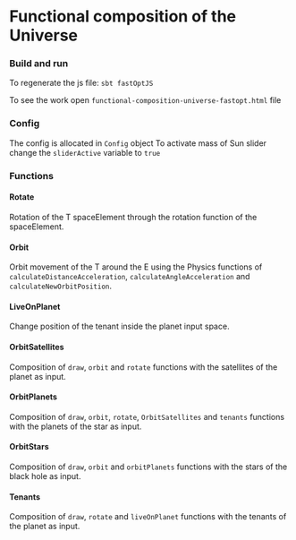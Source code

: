 # Functional composition of the Universe

### Build and run
To regenerate the js file: `sbt fastOptJS`

To see the work open `functional-composition-universe-fastopt.html` file

### Config
The config is allocated in `Config` object
To activate mass of Sun slider change the `sliderActive` variable to `true`

### Functions

#### Rotate 
Rotation of the T spaceElement through the rotation function of the spaceElement.

#### Orbit 
Orbit movement of the T around the E using the Physics functions of `calculateDistanceAcceleration`, `calculateAngleAcceleration` and `calculateNewOrbitPosition`.

#### LiveOnPlanet
Change position of the tenant inside the planet input space.

#### OrbitSatellites
Composition of `draw`, `orbit` and `rotate` functions with the satellites of the planet as input.

#### OrbitPlanets
Composition of `draw`, `orbit`, `rotate`, `OrbitSatellites` and `tenants` functions with the planets of the star as input.

#### OrbitStars
Composition of `draw`, `orbit` and `orbitPlanets` functions with the stars of the black hole as input.

#### Tenants
Composition of `draw`, `rotate` and `liveOnPlanet` functions with the tenants of the planet as input.
